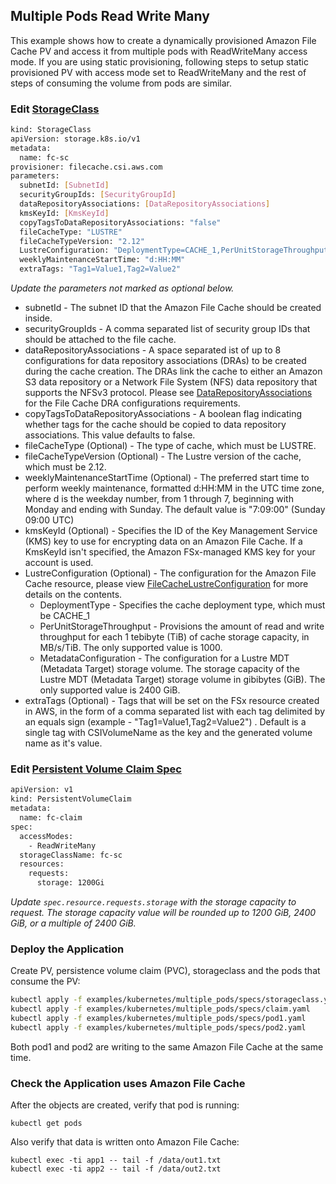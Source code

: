 ## Multiple Pods Read Write Many

This example shows how to create a dynamically provisioned Amazon File Cache PV and access it from multiple pods with ReadWriteMany access mode. If you are using static provisioning, following steps to setup static provisioned PV with access mode set to ReadWriteMany and the rest of steps of consuming the volume from pods are similar.

### Edit [StorageClass](specs/storageclass.yaml)
```sh
kind: StorageClass
apiVersion: storage.k8s.io/v1
metadata:
  name: fc-sc
provisioner: filecache.csi.aws.com
parameters:
  subnetId: [SubnetId]
  securityGroupIds: [SecurityGroupId]
  dataRepositoryAssociations: [DataRepositoryAssociations]
  kmsKeyId: [KmsKeyId]
  copyTagsToDataRepositoryAssociations: "false"
  fileCacheType: "LUSTRE"
  fileCacheTypeVersion: "2.12"
  LustreConfiguration: "DeploymentType=CACHE_1,PerUnitStorageThroughput=1000,MetadataConfiguration={StorageCapacity=2400}"
  weeklyMaintenanceStartTime: "d:HH:MM"
  extraTags: "Tag1=Value1,Tag2=Value2"
```
*Update the parameters not marked as optional below.*

* subnetId - The subnet ID that the Amazon File Cache should be created inside.
* securityGroupIds - A comma separated list of security group IDs that should be attached to the file cache.
* dataRepositoryAssociations - A space separated ist of up to 8 configurations for data repository associations (DRAs) to be created during the cache creation. The DRAs link the cache to either an Amazon S3 data repository or a Network File System (NFS) data repository that supports the NFSv3 protocol. Please see [DataRepositoryAssociations](https://docs.aws.amazon.com/fsx/latest/APIReference/API_CreateFileCache.html#FSx-CreateFileCache-request-DataRepositoryAssociations) for the File Cache DRA configurations requirements.
* copyTagsToDataRepositoryAssociations - A boolean flag indicating whether tags for the cache should be copied to data repository associations. This value defaults to false.
* fileCacheType (Optional) - The type of cache, which must be LUSTRE.
* fileCacheTypeVersion (Optional) - The Lustre version of the cache, which must be 2.12.
* weeklyMaintenanceStartTime (Optional) - The preferred start time to perform weekly maintenance, formatted d:HH:MM in the UTC time zone, where d is the weekday number, from 1 through 7, beginning with Monday and ending with Sunday. The default value is "7:09:00" (Sunday 09:00 UTC)
* kmsKeyId (Optional) - Specifies the ID of the Key Management Service (KMS) key to use for encrypting data on an Amazon File Cache. If a KmsKeyId isn't specified, the Amazon FSx-managed KMS key for your account is used.
* LustreConfiguration (Optional) - The configuration for the Amazon File Cache resource, please view [FileCacheLustreConfiguration](https://docs.aws.amazon.com/fsx/latest/APIReference/API_FileCacheLustreConfiguration.html) for more details on the contents.
    * DeploymentType - Specifies the cache deployment type, which must be CACHE_1
    * PerUnitStorageThroughput - Provisions the amount of read and write throughput for each 1 tebibyte (TiB) of cache storage capacity, in MB/s/TiB. The only supported value is 1000.
    * MetadataConfiguration - The configuration for a Lustre MDT (Metadata Target) storage volume. The storage capacity of the Lustre MDT (Metadata Target) storage volume in gibibytes (GiB). The only supported value is 2400 GiB.
* extraTags (Optional) - Tags that will be set on the FSx resource created in AWS, in the form of a comma separated list with each tag delimited by an equals sign (example - "Tag1=Value1,Tag2=Value2") . Default is a single tag with CSIVolumeName as the key and the generated volume name as it's value.

### Edit [Persistent Volume Claim Spec](./specs/claim.yaml)
```sh
apiVersion: v1
kind: PersistentVolumeClaim
metadata:
  name: fc-claim
spec:
  accessModes:
    - ReadWriteMany
  storageClassName: fc-sc
  resources:
    requests:
      storage: 1200Gi
```
*Update `spec.resource.requests.storage` with the storage capacity to request. The storage capacity value will be rounded up to 1200 GiB, 2400 GiB, or a multiple of 2400 GiB.*

### Deploy the Application
Create PV, persistence volume claim (PVC), storageclass and the pods that consume the PV:
```sh
kubectl apply -f examples/kubernetes/multiple_pods/specs/storageclass.yaml
kubectl apply -f examples/kubernetes/multiple_pods/specs/claim.yaml
kubectl apply -f examples/kubernetes/multiple_pods/specs/pod1.yaml
kubectl apply -f examples/kubernetes/multiple_pods/specs/pod2.yaml
```

Both pod1 and pod2 are writing to the same Amazon File Cache at the same time.

### Check the Application uses Amazon File Cache
After the objects are created, verify that pod is running:

```
kubectl get pods
```

Also verify that data is written onto Amazon File Cache:

```
kubectl exec -ti app1 -- tail -f /data/out1.txt
kubectl exec -ti app2 -- tail -f /data/out2.txt
```
